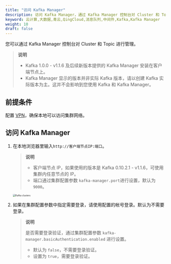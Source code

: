 ```yaml
---
title: "访问 Kafka Manager"
description: 访问 Kafka Manager，通过 Kafka Manager 控制台对 Cluster 和 Topic 进行管理。
keyword: 云计算,大数据,青云,QingCloud,消息队列,中间件,Kafka,Kafka Manager
weight: 10
draft: false
---
```


您可以通过 Kafka Manager 控制台对 Cluster 和 Topic 进行管理。

> **说明**
> 
> - Kafka 1.0.0 - v1.1.6 及后续新版本提供的 Kafka Manager 安装在客户端节点上。
> - Kafka Manager 显示的版本并非实际 Kafka 版本，请以创建 Kafka 实际版本为主。这并不会影响到您使用 Kafka 和 Kafka Manager。

## 前提条件

配置 [VPN](/network/vpc/manual/vpn/)，确保本地可以访问集群网络。

## 访问 Kafka Manager

1. 在本地浏览器里输入```http://客户端节点IP:端口```。

   > **说明**
   > 
   > - 客户端节点 IP，如果使用的版本是 Kafka 0.10.2.1 - v1.1.6，可使用集群内任意节点的 IP。
   > - 端口通过集群配置参数 `kafka-manager.port`进行设置，默认为 `9000`。

   <img src="../../../_images/clusters.png" alt="Kafka clusters" style="zoom:50%;" />  

2. 如果在集群配置参数中指定需要登录，请使用配置的帐号登录。默认为不需要登录。

   > **说明**
   > 
   > 是否需要登录验证，通过集群配置参数 `kafka-manager.basicAuthentication.enabled` 进行设置。
   > - 默认为 `false`，不需要登录验证。
   > - 设置为 `true`，需要登录验证。
